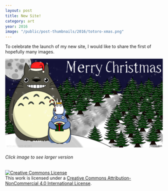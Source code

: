 ```yaml
---
layout: post
title: New Site!
category: art
year: 2016
image: "/public/post-thumbnails/2016/totoro-xmas.png"
---
```


To celebrate the launch of my new site, I would like to share the first of hopefully many images.

[Image]: /public/post-images/2016/totoro-xmas.png

[
![Merry Christmas][Image]
][Image]

###### Click image to see larger version
<a rel="license" href="http://creativecommons.org/licenses/by-nc/4.0/"><img alt="Creative Commons License" style="border-width:0" src="https://i.creativecommons.org/l/by-nc/4.0/88x31.png" /></a><br />This work is licensed under a <a rel="license" href="http://creativecommons.org/licenses/by-nc/4.0/">Creative Commons Attribution-NonCommercial 4.0 International License</a>.
